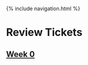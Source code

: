 {% include navigation.html %}


# Review Tickets

## [Week 0](https://github.com/rkaavya/rkaavya.github.io/issues/1)
